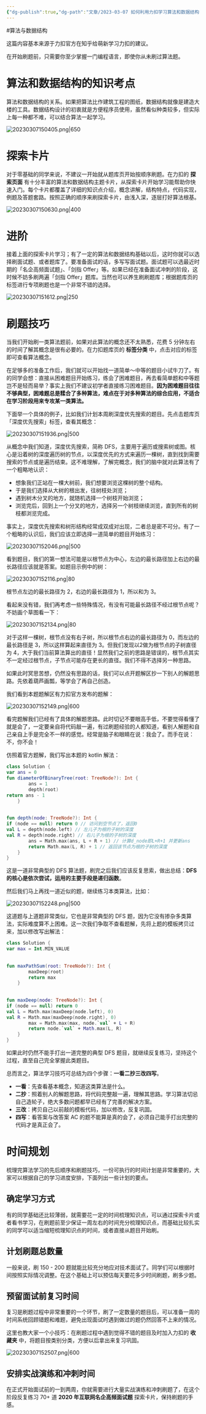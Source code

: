 ```yaml
---
{"dg-publish":true,"dg-path":"文章/2023-03-07 如何利用力扣学习算法和数据结构.md","permalink":"/文章/2023-03-07 如何利用力扣学习算法和数据结构/","dgEnableSearch":"true"}
---
```


#算法与数据结构

这篇内容基本来源于力扣官方在知乎给萌新学习力扣的建议。  

在开始刷题前，只需要你至少掌握一门编程语言，即使你从未刷过算法题。
# 算法和数据结构的知识考点
算法和数据结构的关系。如果把算法比作建筑工程的图纸，数据结构就像是建造大楼的工具。数据结构设计的初衷就是方便程序员使用，虽然看似种类较多，但实际上每一种都不难，可以结合算法一起学习。

![20230307150405.png|650](/img/user/0.Asset/resource/20230307150405.png)

# 探索卡片
对于零基础的同学来说，不建议一开始就从题库页开始按顺序刷题。在力扣的 **探索页面** 有十分丰富的算法和数据结构主题卡片，从探索卡片开始学习能帮助你快速入门。每个卡片都覆盖了详细的知识点介绍，概念讲解，结构特点，代码实现，例题及答题套路。按照正确的顺序来刷探索卡片，由浅入深，逐层打好算法根基。

![20230307150630.png|400](/img/user/0.Asset/resource/20230307150630.png)

# 进阶
接着上面的探索卡片学习；有了一定的算法和数据结构基础以后，这时你就可以选择刷面试题、或者题库了。要准备面试的话，多写写面试题。面试题可以选最近时期的「名企高频面试题」、「剑指 Offer」等。如果已经在准备面试冲刺的阶段，这时候不妨多刷两遍「剑指 Offer」题库。当然也可以养生刷刷题库；根据题库页的标签进行专项刷题也是一个非常不错的选择。

![20230307151612.png|250](/img/user/0.Asset/resource/20230307151612.png)

# 刷题技巧
当我们开始刷一类算法题前，如果对此算法的概念还不太熟悉，花费 5 分钟左右的时间了解其概念是很有必要的。在力扣题库页的 **标签分类** 中，点击对应的标签即可查看算法概念。

在足够多的准备工作后，我们就可以开始找一道简单～中等的题目小试牛刀了。有的同学会想：直接从困难题目开始练习，练会了困难题目，再去看简单题和中等题岂不是轻而易举？事实上我们不建议初学者直接练习困难题目。**因为困难题目往往不够典型，困难题总是糅合了多种算法，难点在于对多种算法的综合应用，不适合在学习阶段用来专攻某一类算法。**

下面举一个具体的例子，比如我们计划本周刷深度优先搜索的题目。先点击题库页「深度优先搜索」标签，查看其概念：

![20230307151936.png|500](/img/user/0.Asset/resource/20230307151936.png)

从概念中我们知道，深度优先搜索，简称 DFS，主要用于遍历或搜索树或图。核心是沿着树的深度遍历树的节点，以深度优先的方式来遍历一棵树，直到找到需要搜索的节点或是遍历结束。这不难理解，了解完概念，我们的脑中就对此算法有了一个粗略地认识：

- 想象我们正站在一棵大树前，我们想要浏览这棵树的整个结构。
- 于是我们选择从大树的根出发，往树枝处浏览；
- 遇到树木分叉的地方，就随机选择一个树枝开始浏览；
- 浏览完后，回到上一个分叉的地方，选择另一个树枝继续浏览，直到所有的树枝都浏览完成。

事实上，深度优先搜索和树形结构经常成双成对出现，二者总是密不可分。有了一个粗略的认识后，我们应该立即选择一道简单的题目开始练习：

![20230307152046.png|500](/img/user/0.Asset/resource/20230307152046.png)

看到题目，我们的第一想法可能是以根节点为中心，左边的最长路径加上右边的最长路径应该就是答案。如题目示例中的树：

![20230307152116.png|80](/img/user/0.Asset/resource/20230307152116.png)

根节点左边的最长路径为 2，右边的最长路径为 1，所以和为 3。

看起来没有错，我们再考虑一些特殊情况，有没有可能最长路径不经过根节点呢？不妨画个草图看一下：

![20230307152134.png|80](/img/user/0.Asset/resource/20230307152134.png)

对于这样一棵树，根节点没有右子树，所以根节点右边的最长路径为 0，而左边的最长路径是 3，所以这样算起来直径为 3。但我们发现以2做为根节点的子树直径为 4，大于我们当前算法算出的直径！显然我们之前的思路是错误的，根节点其实不一定经过根节点，子节点可能存在更长的直径。我们不得不选择另一种思路。

如果此时冥思苦想，仍然没有思路的话，我们可以点开题解区抄一下别人的解题思路。先依着葫芦画瓢，等学会了再自己创造。

我们看到本题题解区有力扣官方发布的题解：

![20230307152149.png|600](/img/user/0.Asset/resource/20230307152149.png)

看完题解我们已经有了具体的解题思路。此时切记不要眼高手低，不要觉得看懂了就是会了，一定要亲自将代码敲一遍，有过刷题经验的人都知道，看别人解题和自己亲自上手是完全不一样的感觉。经常是脑子和眼睛在说：我会了。而手在说：不，你不会！

仿照着官方题解，我们写出本题的 kotlin 解法：
``` kotlin
class Solution {
var ans = 0
fun diameterOfBinaryTree(root: TreeNode?): Int {
        ans = 1
        depth(root)
return ans - 1
    }
 
 
fun depth(node: TreeNode?): Int {
if (node == null) return 0 // 访问到空节点了，返回0
val L = depth(node.left) // 左儿子为根的子树的深度
val R = depth(node.right) // 右儿子为根的子树的深度
        ans = Math.max(ans, L + R + 1) // 计算d_node即L+R+1 并更新ans
        return Math.max(L, R) + 1 // 返回该节点为根的子树的深度
    }
}
```

这是一道非常典型的 DFS 算法题，刷完之后我们应该反复思索，做出总结：**DFS 的核心是依次尝试，运用的主要手段是递归函数**。

然后我们马上再找一道近似的题，继续练习本类算法，比如：

![20230307152248.png|500](/img/user/0.Asset/resource/20230307152248.png)

这道题与上道题非常类似，它也是非常典型的 DFS 题，因为它没有掺杂多类算法，实际难度算不上困难。这一次我们争取不查看题解，先将上题的模板拷贝过来，加以修改写出解法：

``` kotlin
class Solution {
var max = Int.MIN_VALUE
 
 
fun maxPathSum(root: TreeNode?): Int {
        maxDeep(root)
        return max
    }
 
 
fun maxDeep(node: TreeNode?): Int {
if (node == null) return 0
val L = Math.max(maxDeep(node.left), 0)
val R = Math.max(maxDeep(node.right), 0)
        max = Math.max(max, node.`val` + L + R)
        return node.`val` + Math.max(L, R)
    }
}
```

如果此时仍然不能手打出一道完整的典型 DFS 题目，就继续反复练习，坚持这个过程，直至自己完全掌握此类题目。

总而言之，算法学习技巧可总结为四个步骤：**一看二抄三改四写**。
- **一看**：先查看基本概念，知道这类算法是什么。
- **二抄**：照着别人的解题思路，将代码完整敲一遍，理解其思路。学习算法切忌自己造轮子，绝大多数问题都早已经有了完善的解决方案。
- **三改**：拷贝自己以前敲的模板代码，加以修改，反复巩固。
- **四写**：看答案与改答案 AC 的题不能算是真的会了，必须自己能手打出完整的代码才是真正会了。

# 时间规划
梳理完算法学习的先后顺序和刷题技巧，一份可执行的时间计划是非常重要的，大家可以根据自己的学习进度安排，下面列出一些计划的要点。

## 确定学习方式
有的同学基础还比较薄弱，就需要花一定的时间梳理知识点，可以通过探索卡片或者看书学习，在刷题前至少保证一周左右的时间充分梳理知识点，而基础比较扎实的同学可以适当缩短梳理知识点的时间，或者直接从题目开始刷。

## 计划刷题总数量
一般来说，刷 150 - 200 题就能比较充分地应对技术面试了。同学们可以根据时间按照实际情况调整。在这个基础上可以预估每天要花多少时间刷题，刷多少题。

## 预留面试前复习时间
复习是刷题过程中非常重要的一个环节，刷了一定数量的题目后，可以准备一周的时间系统回顾错题和难题，避免出现面试时遇到做过的题仍然回答不上来的情况。

这里也教大家一个小技巧：在刷题过程中遇到觉得不错的题目及时加入力扣的 **收藏夹** 中，将题目按类别分类，方便以后拿出来复习巩固。

![20230307152507.png|600](/img/user/0.Asset/resource/20230307152507.png)

## 安排实战演练和冲刺时间
在正式开始面试前的一到两周，你就需要进行大量实战演练和冲刺刷题了，在这个阶段反复练习 70+ 道 **2020 年互联网名企高频面试题** 探索卡片，保持刷题的手感。